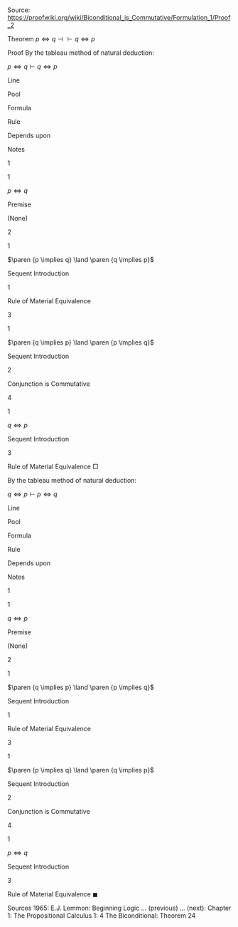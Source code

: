 # 

Source: https://proofwiki.org/wiki/Biconditional_is_Commutative/Formulation_1/Proof_2

Theorem
$p \iff q \dashv \vdash q \iff p$


Proof
By the tableau method of natural deduction:


$p \iff q \vdash q \iff p$


Line


Pool

Formula

Rule

Depends upon

Notes


1


1

$p \iff q$

Premise

(None)




2


1

$\paren {p \implies q} \land \paren {q \implies p}$

Sequent Introduction

1

Rule of Material Equivalence


3


1

$\paren {q \implies p} \land \paren {p \implies q}$

Sequent Introduction

2

Conjunction is Commutative


4


1

$q \iff p$

Sequent Introduction

3

Rule of Material Equivalence
$\Box$

By the tableau method of natural deduction:


$q \iff p \vdash p \iff q$


Line


Pool

Formula

Rule

Depends upon

Notes


1


1

$q \iff p$

Premise

(None)




2


1

$\paren {q \implies p} \land \paren {p \implies q}$

Sequent Introduction

1

Rule of Material Equivalence


3


1

$\paren {p \implies q} \land \paren {q \implies p}$

Sequent Introduction

2

Conjunction is Commutative


4


1

$p \iff q$

Sequent Introduction

3

Rule of Material Equivalence
$\blacksquare$


Sources
1965: E.J. Lemmon: Beginning Logic ... (previous) ... (next): Chapter $1$: The Propositional Calculus $1$: $4$ The Biconditional: Theorem $24$




